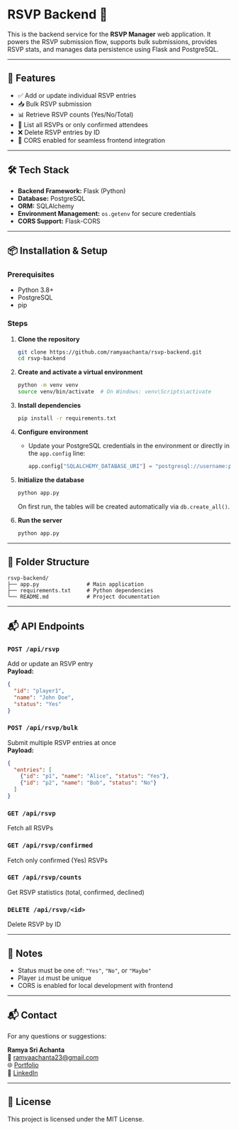 
# RSVP Backend 🔧

This is the backend service for the **RSVP Manager** web application. It powers the RSVP submission flow, supports bulk submissions, provides RSVP stats, and manages data persistence using Flask and PostgreSQL.

---

## 🚀 Features

- ✅ Add or update individual RSVP entries
- 📥 Bulk RSVP submission
- 📊 Retrieve RSVP counts (Yes/No/Total)
- 👥 List all RSVPs or only confirmed attendees
- ❌ Delete RSVP entries by ID
- 🔄 CORS enabled for seamless frontend integration

---

## 🛠️ Tech Stack

- **Backend Framework:** Flask (Python)
- **Database:** PostgreSQL
- **ORM:** SQLAlchemy
- **Environment Management:** `os.getenv` for secure credentials
- **CORS Support:** Flask-CORS

---

## 📦 Installation & Setup

### Prerequisites

- Python 3.8+
- PostgreSQL
- pip

### Steps

1. **Clone the repository**
   ```bash
   git clone https://github.com/ramyaachanta/rsvp-backend.git
   cd rsvp-backend
   ```

2. **Create and activate a virtual environment**
   ```bash
   python -m venv venv
   source venv/bin/activate  # On Windows: venv\Scripts\activate
   ```

3. **Install dependencies**
   ```bash
   pip install -r requirements.txt
   ```

4. **Configure environment**
   - Update your PostgreSQL credentials in the environment or directly in the `app.config` line:
     ```python
     app.config["SQLALCHEMY_DATABASE_URI"] = "postgresql://username:password@localhost:5432/rsvp_db"
     ```

5. **Initialize the database**
   ```bash
   python app.py
   ```
   On first run, the tables will be created automatically via `db.create_all()`.

6. **Run the server**
   ```bash
   python app.py
   ```

---

## 📁 Folder Structure

```
rsvp-backend/
├── app.py               # Main application
├── requirements.txt     # Python dependencies
└── README.md            # Project documentation
```

---

## 📬 API Endpoints

### `POST /api/rsvp`
Add or update an RSVP entry  
**Payload:**
```json
{
  "id": "player1",
  "name": "John Doe",
  "status": "Yes"
}
```

### `POST /api/rsvp/bulk`
Submit multiple RSVP entries at once  
**Payload:**
```json
{
  "entries": [
    {"id": "p1", "name": "Alice", "status": "Yes"},
    {"id": "p2", "name": "Bob", "status": "No"}
  ]
}
```

### `GET /api/rsvp`
Fetch all RSVPs

### `GET /api/rsvp/confirmed`
Fetch only confirmed (Yes) RSVPs

### `GET /api/rsvp/counts`
Get RSVP statistics (total, confirmed, declined)

### `DELETE /api/rsvp/<id>`
Delete RSVP by ID

---

## 🧠 Notes

- Status must be one of: `"Yes"`, `"No"`, or `"Maybe"`
- Player `id` must be unique
- CORS is enabled for local development with frontend

---

## 📬 Contact

For any questions or suggestions:

**Ramya Sri Achanta**  
📧 [ramyaachanta23@gmail.com](mailto:ramyaachanta23@gmail.com)  
🌐 [Portfolio](https://ramyaachanta.github.io/Portfolio/)  
🔗 [LinkedIn](https://www.linkedin.com/in/ramyaachanta)

---

## 📄 License

This project is licensed under the MIT License.
